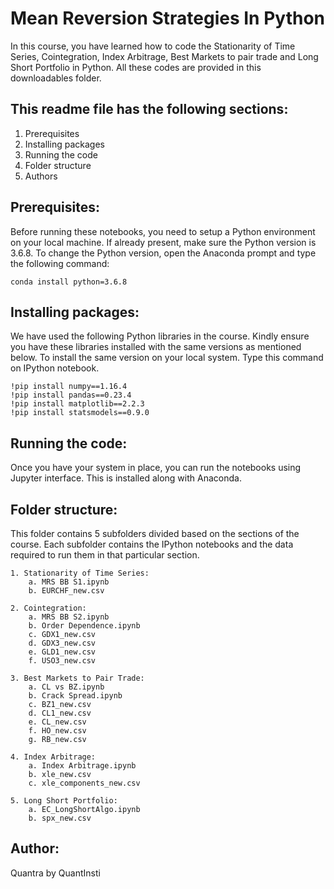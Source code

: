 # Mean Reversion Strategies In Python

In this course, you have learned how to code the Stationarity of Time Series, Cointegration, Index Arbitrage, Best Markets to pair trade and Long Short Portfolio in Python. All these codes are provided in this downloadables folder.

## This readme file has the following sections:
1. Prerequisites
2. Installing packages
3. Running the code
4. Folder structure
5. Authors

## Prerequisites:
Before running these notebooks, you need to setup a Python environment on your local machine. If already present, make sure the Python version is 3.6.8. To change the Python version, open the Anaconda prompt and type the following command: 

	conda install python=3.6.8

## Installing packages:
We have used the following Python libraries in the course. Kindly ensure you have these libraries installed with the same versions as mentioned below. To install the same version on your local system. Type this command on IPython notebook.

    !pip install numpy==1.16.4
    !pip install pandas==0.23.4
    !pip install matplotlib==2.2.3
    !pip install statsmodels==0.9.0
  
## Running the code:
Once you have your system in place, you can run the notebooks using Jupyter interface. This is installed along with Anaconda.

## Folder structure:
This folder contains 5 subfolders divided based on the sections of the course. Each subfolder contains the IPython notebooks and the data required to run them in that particular section.

	1. Stationarity of Time Series:
		a. MRS BB S1.ipynb
		b. EURCHF_new.csv

	2. Cointegration:
		a. MRS BB S2.ipynb
		b. Order Dependence.ipynb
		c. GDX1_new.csv
		d. GDX3_new.csv
		e. GLD1_new.csv
		f. USO3_new.csv

	3. Best Markets to Pair Trade:
		a. CL vs BZ.ipynb
		b. Crack Spread.ipynb
		c. BZ1_new.csv
		d. CL1_new.csv
		e. CL_new.csv
		f. HO_new.csv
		g. RB_new.csv

	4. Index Arbitrage:
		a. Index Arbitrage.ipynb
		b. xle_new.csv
		c. xle_components_new.csv

	5. Long Short Portfolio:
		a. EC_LongShortAlgo.ipynb
		b. spx_new.csv
		
## Author:
Quantra by QuantInsti
  
